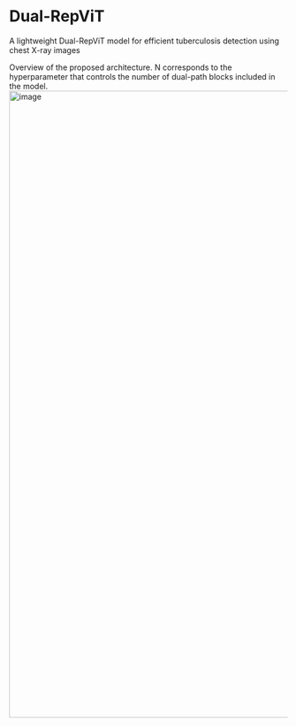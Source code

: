 # Dual-RepViT
A lightweight Dual-RepViT model for efficient tuberculosis  detection using chest X-ray images

Overview of the proposed architecture. N corresponds to the hyperparameter that controls
 the number of dual-path blocks included in the model.
<img width="1661" height="1134" alt="image" src="https://github.com/user-attachments/assets/352a81ee-12f4-4a59-806c-82dc861465b5" />

